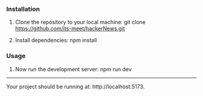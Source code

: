 ### Installation

1. Clone the repository to your local machine: 
git clone https://github.com/its-meet/hackerNews.git

2. Install dependencies:
npm install

### Usage
1. Now run the development server: 
npm run dev

***************
Your project should be running at:
http://localhost:5173.


